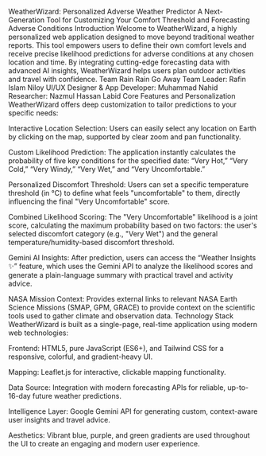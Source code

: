 WeatherWizard: Personalized Adverse Weather Predictor
A Next-Generation Tool for Customizing Your Comfort Threshold and Forecasting Adverse Conditions
Introduction
Welcome to WeatherWizard, a highly personalized web application designed to move beyond traditional weather reports. This tool empowers users to define their own comfort levels and receive precise likelihood predictions for adverse conditions at any chosen location and time. By integrating cutting-edge forecasting data with advanced AI insights, WeatherWizard helps users plan outdoor activities and travel with confidence.
Team Rain Rain Go Away
Team Leader: Rafin Islam Niloy
UI/UX Designer & App Developer: Muhammad Nahid
Researcher: Nazmul Hassan Labid
Core Features and Personalization
WeatherWizard offers deep customization to tailor predictions to your specific needs:

Interactive Location Selection: Users can easily select any location on Earth by clicking on the map, supported by clear zoom and pan functionality.

Custom Likelihood Prediction: The application instantly calculates the probability of five key conditions for the specified date: “Very Hot,” “Very Cold,” “Very Windy,” “Very Wet,” and “Very Uncomfortable.”

Personalized Discomfort Threshold: Users can set a specific temperature threshold (in °C) to define what feels "uncomfortable" to them, directly influencing the final "Very Uncomfortable" score.

Combined Likelihood Scoring: The "Very Uncomfortable" likelihood is a joint score, calculating the maximum probability based on two factors: the user's selected discomfort category (e.g., "Very Wet") and the general temperature/humidity-based discomfort threshold.

Gemini AI Insights: After prediction, users can access the “Weather Insights ✨” feature, which uses the Gemini API to analyze the likelihood scores and generate a plain-language summary with practical travel and activity advice.

NASA Mission Context: Provides external links to relevant NASA Earth Science Missions (SMAP, GPM, GRACE) to provide context on the scientific tools used to gather climate and observation data.
Technology Stack
WeatherWizard is built as a single-page, real-time application using modern web technologies:

Frontend: HTML5, pure JavaScript (ES6+), and Tailwind CSS for a responsive, colorful, and gradient-heavy UI.

Mapping: Leaflet.js for interactive, clickable mapping functionality.

Data Source: Integration with modern forecasting APIs for reliable, up-to-16-day future weather predictions.

Intelligence Layer: Google Gemini API for generating custom, context-aware user insights and travel advice.

Aesthetics: Vibrant blue, purple, and green gradients are used throughout the UI to create an engaging and modern user experience.
